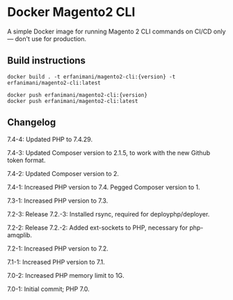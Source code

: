 # Docker Magento2 CLI

A simple Docker image for running Magento 2 CLI commands on CI/CD only — don't use for production.

## Build instructions

    docker build . -t erfanimani/magento2-cli:{version} -t erfanimani/magento2-cli:latest

    docker push erfanimani/magento2-cli:{version}
    docker push erfanimani/magento2-cli:latest
    
## Changelog

7.4-4: Updated PHP to 7.4.29.

7.4-3: Updated Composer version to 2.1.5, to work with the new Github token format.

7.4-2: Updated Composer version to 2.

7.4-1: Increased PHP version to 7.4. Pegged Composer version to 1.

7.3-1: Increased PHP version to 7.3.

7.2-3: Release 7.2.-3: Installed rsync, required for deployphp/deployer.

7.2-2: Release 7.2.-2: Added ext-sockets to PHP, necessary for php-amqplib.

7.2-1: Increased PHP version to 7.2.

7.1-1: Increased PHP version to 7.1.

7.0-2: Increased PHP memory limit to 1G.

7.0-1: Initial commit; PHP 7.0.
